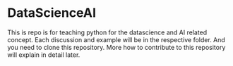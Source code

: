 # DataScienceAI

This is repo is for teaching python for the datascience and AI related concept. Each discussion and example will be in the respective folder. And you need to clone this repository. More how to contribute to this repository will explain in detail later.
